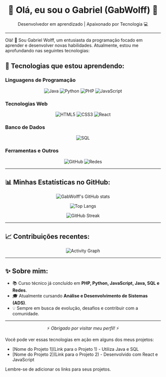 <!-- Banner -->
<h1 align="center">👋 Olá, eu sou o Gabriel (GabWolff) 🚀</h1>
<p align="center">Desenvolvedor em aprendizado | Apaixonado por Tecnologia 💻</p>

---

Olá! 👋 Sou Gabriel Wolff, um entusiasta da programação focado em aprender e desenvolver novas habilidades. Atualmente, estou me aprofundando nas seguintes tecnologias:

## 🚀 Tecnologias que estou aprendendo:

### Linguagens de Programação

<div align="center">
  
![Java](https://img.shields.io/badge/Java-ED8B00?style=for-the-badge&logo=java&logoColor=white )
![Python](https://img.shields.io/badge/Python-3776AB?style=for-the-badge&logo=python&logoColor=white )
![PHP](https://img.shields.io/badge/PHP-777BB4?style=for-the-badge&logo=php&logoColor=white )
![JavaScript](https://img.io/badge/JavaScript-F7DF1E?style=for-the-badge&logo=javascript&logoColor=black )

</div>

### Tecnologias Web

<div align="center">
  
![HTML5](https://img.shields.io/badge/HTML5-E34F26?style=for-the-badge&logo=html5&logoColor=white )
![CSS3](https://img.shields.io/badge/CSS3-1572B6?style=for-the-badge&logo=css3&logoColor=white )
![React](https://img.shields.io/badge/React-20232A?style=for-the-badge&logo=react&logoColor=61DAFB )

</div>

### Banco de Dados

<div align="center">
  
![SQL](https://img.shields.io/badge/SQL-4479A1?style=for-the-badge&logo=mysql&logoColor=white )

</div>

### Ferramentas e Outros

<div align="center">
  
![GitHub](https://img.shields.io/badge/GitHub-181717?style=for-the-badge&logo=github&logoColor=white )
![Redes](https://img.shields.io/badge/Networking-0088CC?style=for-the-badge&logo=cisco&logoColor=white )

</div>

---

## 📊 Minhas Estatísticas no GitHub:
<div align="center">
  
![GabWolff's GitHub stats](https://github-readme-stats.vercel.app/api?username=GabWolff&show_icons=true&theme=tokyonight&hide_border=false&count_private=true )  

![Top Langs](https://github-readme-stats.vercel.app/api/top-langs/?username=GabWolff&layout=compact&theme=tokyonight&hide_border=false )  

![GitHub Streak](https://streak-stats.demolab.com?user=GabWolff&theme=tokyonight&hide_border=false )  

</div>

---

## 📈 Contribuições recentes:
<div align="center">
  
![Activity Graph](https://github-readme-activity-graph.vercel.app/graph?username=GabWolff&theme=tokyo-night&hide_border=true )

</div>

---

## ✨ Sobre mim:
- 📚 Curso técnico já concluído em **PHP, Python, JavaScript, Java, SQL e Redes**.  
- 🎓 Atualmente cursando **Análise e Desenvolvimento de Sistemas (ADS)**.  
- 💡 Sempre em busca de evolução, desafios e contribuir com a comunidade.  

---

<div align="center">
  
⚡ *Obrigado por visitar meu perfil!* ⚡  

</div>

Você pode ver essas tecnologias em ação em alguns dos meus projetos:

- [Nome do Projeto 1](Link para o Projeto 1) - Utiliza Java e SQL
- [Nome do Projeto 2](Link para o Projeto 2) - Desenvolvido com React e JavaScript

Lembre-se de adicionar os links para seus projetos.

